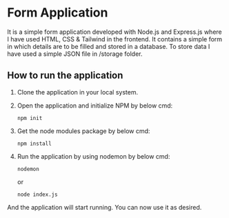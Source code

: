 # Form Application

It is a simple form application developed with Node.js and Express.js where I have used HTML, CSS & Tailwind in the frontend. It contains a simple form in which details are to be filled and stored in a database. To store data I have used a simple JSON file in /storage folder.


## How to run the application

1. Clone the application in your local system.

2. Open the application and initialize NPM by below cmd:

    ```
    npm init
    ```
3. Get the node modules package by below cmd:

    ```
    npm install
    ```

4. Run the application by using nodemon by below cmd:
    ```
    nodemon
    ```
    or 
    
    ```
    node index.js
    ```

And the application will start running. You can now use it as desired.

